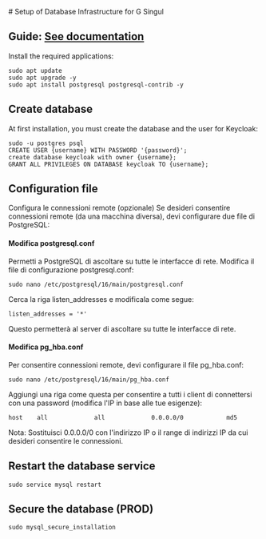 # Setup of Database Infrastructure for G Singul

## Guide: [See documentation](https://www.postgresql.org/download/linux/ubuntu/)
Install the required applications:

```
sudo apt update
sudo apt upgrade -y
sudo apt install postgresql postgresql-contrib -y
```

## Create database

At first installation, you must create the database and the user for Keycloak:

```
sudo -u postgres psql
CREATE USER {username} WITH PASSWORD '{password}';
create database keycloak with owner {username};
GRANT ALL PRIVILEGES ON DATABASE keycloak TO {username};

```

## Configuration file
Configura le connessioni remote (opzionale)
Se desideri consentire connessioni remote (da una macchina diversa), devi configurare due file di PostgreSQL:

#### Modifica postgresql.conf

Permetti a PostgreSQL di ascoltare su tutte le interfacce di rete. Modifica il file di configurazione postgresql.conf:

```
sudo nano /etc/postgresql/16/main/postgresql.conf
```

Cerca la riga listen_addresses e modificala come segue:

```
listen_addresses = '*'
```

Questo permetterà al server di ascoltare su tutte le interfacce di rete.

#### Modifica pg_hba.conf

Per consentire connessioni remote, devi configurare il file pg_hba.conf:

```
sudo nano /etc/postgresql/16/main/pg_hba.conf
```

Aggiungi una riga come questa per consentire a tutti i client di connettersi con una password (modifica l'IP in base alle tue esigenze):

```
host    all             all             0.0.0.0/0            md5
```

Nota: Sostituisci 0.0.0.0/0 con l'indirizzo IP o il range di indirizzi IP da cui desideri consentire le connessioni.


## Restart the database service
`sudo service mysql restart`

## Secure the database (PROD)
`sudo mysql_secure_installation`


